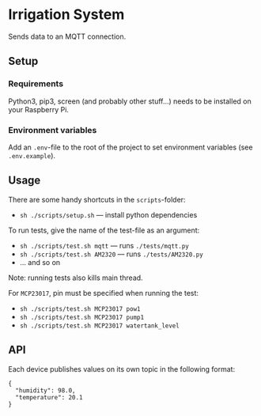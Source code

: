 # Irrigation System

Sends data to an MQTT connection.

## Setup

### Requirements

Python3, pip3, screen (and probably other stuff...) needs to be installed on your Raspberry Pi.

### Environment variables

Add an `.env`-file to the root of the project to set environment variables (see `.env.example`).

## Usage

There are some handy shortcuts in the `scripts`-folder:

* `sh ./scripts/setup.sh` — install python dependencies

To run tests, give the name of the test-file as an argument:

* `sh ./scripts/test.sh mqtt` — runs `./tests/mqtt.py`
* `sh ./scripts/test.sh AM2320` — runs `./tests/AM2320.py`
* ... and so on

Note: running tests also kills main thread.

For `MCP23017`, pin must be specified when running the test:

* `sh ./scripts/test.sh MCP23017 pow1`
* `sh ./scripts/test.sh MCP23017 pump1`
* `sh ./scripts/test.sh MCP23017 watertank_level`

## API

Each device publishes values on its own topic in the following format:

```
{
  "humidity": 98.0,
  "temperature": 20.1
}
```
